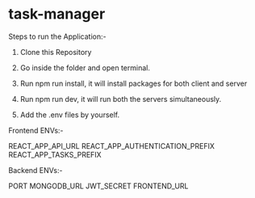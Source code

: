 # task-manager

Steps to run the Application:-

1. Clone this Repository

2. Go inside the folder and open terminal.

3. Run npm run install, it will install packages for both client and server

4. Run npm run dev, it will run both the servers simultaneously.

5. Add the .env files by yourself.

Frontend ENVs:-

REACT_APP_API_URL <!-- This will be the url on which backend server will be running -->
REACT_APP_AUTHENTICATION_PREFIX <!-- This will be the prefix being used for authentication, ex - /api/v1/auth -->
REACT_APP_TASKS_PREFIX <!-- This will be the prefix being used for other tasks, ex - /api/v1 -->

Backend ENVs:-

PORT <!-- This will be the port on which backend server will be running -->
MONGODB_URL <!-- This will be the encrypted url for mongoDB, this can be generated by going to crypto.js file in the server folder -->
JWT_SECRET <!-- This will be the Secret Key being used to generate tokens -->
FRONTEND_URL <!-- This will be url on which backend will be hosted to use cors -->